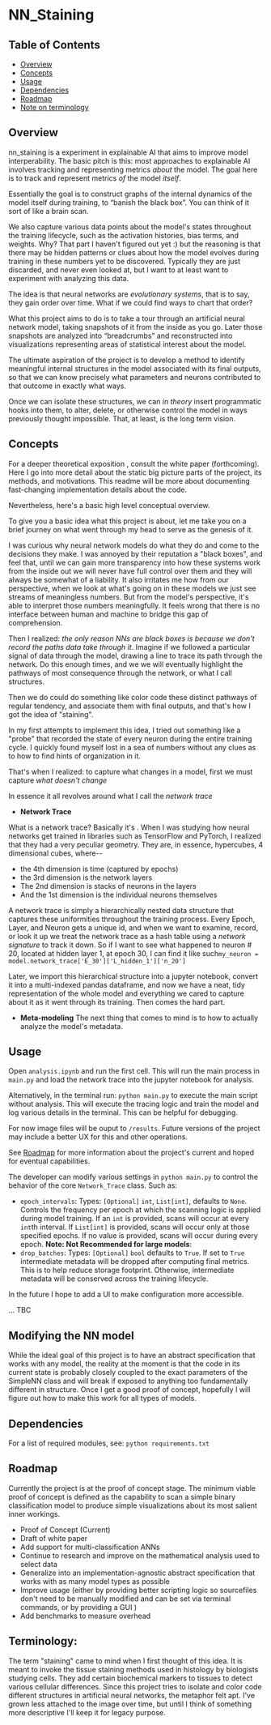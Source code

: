 # NN_Staining

## Table of Contents
- [Overview](#overview)
- [Concepts](#concepts)
- [Usage](#usage)
- [Dependencies](#dependencies)
- [Roadmap](#roadmap)
- [Note on terminology](#terminology)
## Overview

nn\_staining is a experiment in explainable AI that aims to improve model interperability. The basic pitch is this: most approaches to explainable AI involves tracking and representing metrics *about* the model. The goal here is to track and represent metrics *of* the model *itself*. 

Essentially the goal is to construct graphs of the internal dynamics of the model itself during training, to “banish the black box”. You can think of it sort of like a brain scan. 

We also capture various data points about the model's states throughout the training lifecycle, such as the activation histories, bias terms, and weights. Why? That part I haven't figured out yet :) but the reasoning is that there may be hidden patterns or clues about how the model evolves during training in these numbers yet to be discovered. Typically they are just discarded, and never even looked at, but I want to at least want to experiment with analyzing this data. 

The idea is that neural networks are *evolutionary systems*, that is to say, they gain order over time. What if we could find ways to chart that order? 

What this project aims to do is to take a tour through an artificial neural network model, taking snapshots of it from the inside as you go. Later those snapshots are analyzed into “breadcrumbs” and reconstructed into visualizations representing areas of statistical interest about the model. 

The ultimate aspiration of the project is to develop a method to identify meaningful internal structures in the model associated with its final outputs, so that we can know precisely what parameters and neurons contributed to that outcome in exactly what ways. 

Once we can isolate these structures, we can *in theory* insert programmatic hooks into them, to alter, delete, or otherwise control the model in ways previously thought impossible. That, at least, is the long term vision.

## Concepts 

For a deeper theoretical exposition , consult the white paper (forthcoming). Here I go into more detail about the static big picture parts of the project, its methods, and motivations. This readme will be more about documenting fast-changing implementation details about the code. 

Nevertheless, here's a basic high level conceptual overview. 

To give you a basic idea what this project is about, let me take you on a brief journey on what went through my head to serve as the genesis of it. 

I was curious why neural network models do what they do and come to the decisions they make. I was annoyed by their reputation a "black boxes", and feel that, until we can gain more transparency into how these systems work from the inside out we will never have full control over them and they will always be somewhat of a liability. It also irritates me how from our perspective, when we look at what's going on in these models we just see streams of meaningless numbers. But from the model's perspective, it's able to interpret those numbers meaningfully. It feels wrong that there is no interface between human and machine to bridge this gap of comprehension. 

Then I realized: *the only reason NNs are black boxes is because we don't record the paths data take through it*. Imagine if we followed a particular signal of data through the model, drawing a line to trace its path through the network. Do this enough times, and we we will eventually highlight the pathways of most consequence through the network, or what I call structures. 

Then we do could do something like color code these distinct pathways of regular tendency, and associate them with final outputs, and that's how I got the idea of "staining". 

In my first attempts to implement this idea, I tried out something like a "probe" that recorded the state of every neuron during the entire training cycle. I quickly found myself lost in a sea of numbers without any clues as to how to find hints of organization in it. 

That's when I realized: to capture what changes in a model, first we must capture *what doesn't change*

In essence it all revolves around what I call the *network trace*

- **Network Trace**

What is a network trace? Basically it's . When I was studying how neural networks get trained in libraries such as TensorFlow and PyTorch, I realized that they had a very peculiar geometry. They are, in essence, hypercubes, 4 dimensional cubes, where-- 
- the 4th dimension is time (captured by epochs)
- the 3rd dimension is the network layers 
- The 2nd dimension is stacks of neurons in the layers 
- And the 1st dimension is the individual neurons themselves

A network trace is simply a hierarchically nested data structure that captures these uniformities throughout the training process. Every Epoch, Layer, and Neuron gets a unique id, and when we want to examine, record, or look it up we treat the network trace as a hash table using a *network signature* to track it down. So if I want to see what happened to neuron # 20, located at hidden layer 1, at epoch 30, I can find it like such``my_neuron = model.network_trace['E_30']['L_hidden_1']['n_20']``

Later, we import this hierarchical structure into a jupyter notebook, convert it into a multi-indexed pandas dataframe, and now we have a neat, tidy representation of the whole model and everything we cared to capture about it as it went through its training. Then comes the hard part.

- **Meta-modeling**
The next thing that comes to mind is to how to actually analyze the model's metadata. 


## Usage


Open ``analysis.ipynb`` and run the first cell. This will run the main process in ``main.py`` and load the network trace into the jupyter notebook for analysis. 

Alternatively, in the terminal run:
``
python main.py
`` to execute the main script without analysis. This will execute the tracing logic and train the model and log various details in the terminal. This can be helpful for debugging.  

For now image files will be ouput to ``/results``. Future versions of the project may include a better UX for this and other operations. 

See [Roadmap](#roadmap) for more information about the project's current and hoped for eventual capabilities.

The developer can modify various settings in 
``
python main.py
`` to control the behavior of the core ``Network_Trace`` class. Such as:

- ``epoch_intervals``: Types: ``[Optional]`` ``int``, ``List[int]``, defaults to ``None``. Controls the frequency per epoch at which the scanning logic is applied during model training. If an ``int`` is provided, scans will occur at every `int`th interval. If ``List[int]`` is provided, scans will occur only at those specified epochs. If no value is provided, scans will occur during every epoch. **Note: Not Recommended for large models**: 
- `drop_batches`: Types: ``[Optional]`` ``bool`` defaults to ``True``. If set to ``True`` intermediate metadata will be dropped after computing final metrics. This is to help reduce storage footprint. Otherwise, intermediate metadata will be conserved across the training lifecycle. 

In the future I hope to add a UI to make configuration more accessible. 


... TBC

## Modifying the NN model
While the ideal goal of this project is to have an abstract specification that works with any model, the reality at the moment is that the code in its current state is probably closely coupled to the exact parameters of the SimpleNN class and will break if exposed to anything too fundamentally different in structure. Once I get a good proof of concept, hopefully I will figure out how to make this work for all types of models. 


## Dependencies

For a list of required modules, see:
``
python requirements.txt 
``

## Roadmap

Currently the project is at the proof of concept stage. The minimum viable proof of concept is defined as the capability to scan a simple binary classification model to produce simple visualizations about its most salient inner workings. 

- Proof of Concept (Current)
- Draft of white paper 
- Add support for multi-classification ANNs
- Continue to research and improve on the mathematical analysis used to select data
- Generalize into an implementation-agnostic abstract specification that works with as many model types as possible 
- Improve usage (either by providing better scripting logic so sourcefiles don't need to be manually modified and can be set via terminal commands, or by providing a GUI )
- Add benchmarks to measure overhead

## Terminology: 
The term "staining" came to mind when I first thought of this idea. It is meant to invoke the tissue staining methods used in histology by biologists studying cells. They add certain biochemical markers to tissues to detect various cellular differences. Since this project tries to isolate and color code different structures in artificial neural networks, the metaphor felt apt. I've grown less attached to the image over time, but until I think of something more descriptive I'll keep it for legacy purpose. 
